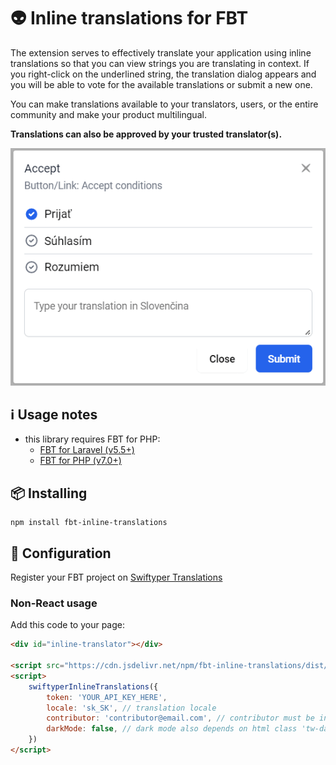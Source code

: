 # 👽 Inline translations for FBT

The extension serves to effectively translate your application using inline translations so that you can view strings you are
translating in context.
If you right-click on the underlined string, the translation dialog appears and you will be able to vote for the available translations or submit a new one.

You can make translations available to your translators, users, or the entire community and make your product multilingual.

**Translations can also be approved by your trusted translator(s).**

![Demo of FBT inline translating](https://raw.githubusercontent.com/swiftyper-sk/fbt-inline-translations/main/images/demo.gif)


## ℹ️ Usage notes

- this library requires FBT for PHP:
  - [FBT for Laravel (v5.5+)](https://github.com/richardDobron/laravel-fbt)
  - [FBT for PHP (v7.0+)](https://github.com/richardDobron/fbt)

## 📦 Installing

```
npm install fbt-inline-translations
```

## 🔧 Configuration

Register your FBT project on [Swiftyper Translations](https://translations.swiftyper.sk)


### Non-React usage

Add this code to your page:

```html
<div id="inline-translator"></div>

<script src="https://cdn.jsdelivr.net/npm/fbt-inline-translations/dist/bundle.js"></script>
<script>
    swiftyperInlineTranslations({
        token: 'YOUR_API_KEY_HERE',
        locale: 'sk_SK', // translation locale
        contributor: 'contributor@email.com', // contributor must be invited
        darkMode: false, // dark mode also depends on html class 'tw-dark'
    })
</script>
```